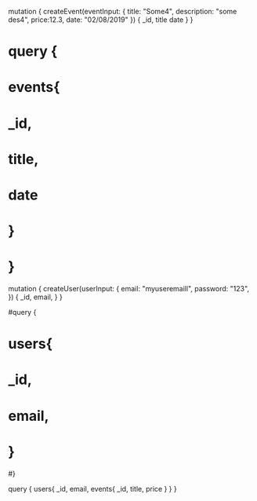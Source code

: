 mutation {
  createEvent(eventInput: { 
    title: "Some4", 
    description: "some des4", 
    price:12.3,
    date: "02/08/2019"
  }) {
    _id,
    title
    date
  }
}

# query {
#   events{
#     _id,
#     title,
#     date
#   }
# }

mutation {
  createUser(userInput: { 
    email: "myuseremaill", 
    password: "123", 
  }) {
    _id,
    email,
  }
}

 #query {
 #  users{
 #    _id,
 #    email,
 #  }
 #}

  query {
   users{
     _id,
     email,
    events{
      _id,
      title,
      price
    }
   }
 }